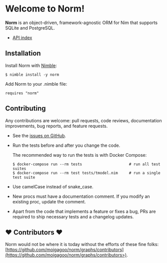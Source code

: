 # Welcome to Norm!

**Norm** is an object-driven, framework-agnostic ORM for Nim that supports SQLite and PostgreSQL.

-   [API index](apidocs/theindex.html)


## Installation

Install Norm with [Nimble](https://github.com/nim-lang/nimble):

    $ nimble install -y norm

Add Norm to your .nimble file:

    requires "norm"


## Contributing

Any contributions are welcome: pull requests, code reviews, documentation improvements, bug reports, and feature requests.

-   See the [issues on GitHub](http://github.com/moigagoo/norm/issues).

-   Run the tests before and after you change the code.

    The recommended way to run the tests is with Docker Compose:

        $ docker-compose run --rm tests                     # run all test suites
        $ docker-compose run --rm test tests/tmodel.nim     # run a single test suite

-   Use camelCase instead of snake_case.

-   New procs must have a documentation comment. If you modify an existing proc, update the comment.

-   Apart from the code that implements a feature or fixes a bug, PRs are required to ship necessary tests and a changelog updates.


## ❤ Contributors ❤

Norm would not be where it is today without the efforts of these fine folks: [https://github.com/moigagoo/norm/graphs/contributors](https://github.com/moigagoo/norm/graphs/contributors>).
